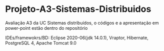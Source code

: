 # Projeto-A3-Sistemas-Distribuidos
Avaliação A3 da UC Sistemas distribuídos, o códigos e a apresentação em power-point estão dentro do repositório 

IDEs/framewokrs/BD: Eclipse 2020-06(jdk 14.0.1), Vraptor, Hibernate, PostgreSQL 4, Apache Tomcat 9.0



